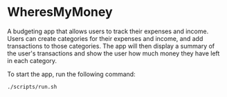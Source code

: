 # WheresMyMoney
A budgeting app that allows users to track their expenses and income. Users can create categories for their expenses and income, and add transactions to those categories. The app will then display a summary of the user's transactions and show the user how much money they have left in each category.

To start the app, run the following command:

```
./scripts/run.sh
```